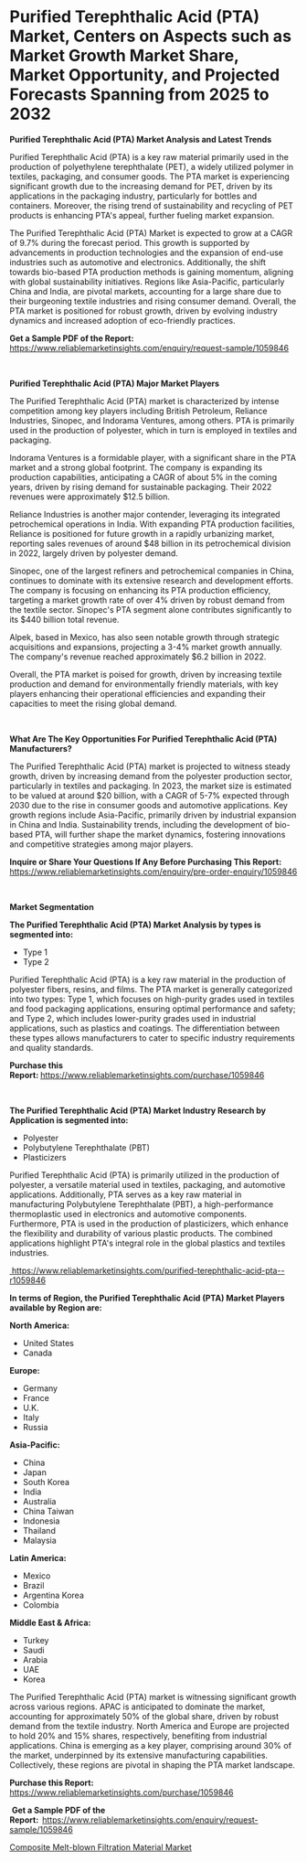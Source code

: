 <p><h1>Purified Terephthalic Acid (PTA) Market, Centers on Aspects such as Market Growth Market Share, Market Opportunity, and Projected Forecasts Spanning from 2025 to 2032</h1></p><p><strong>Purified Terephthalic Acid (PTA) Market Analysis and Latest Trends</strong></p>
<p><p>Purified Terephthalic Acid (PTA) is a key raw material primarily used in the production of polyethylene terephthalate (PET), a widely utilized polymer in textiles, packaging, and consumer goods. The PTA market is experiencing significant growth due to the increasing demand for PET, driven by its applications in the packaging industry, particularly for bottles and containers. Moreover, the rising trend of sustainability and recycling of PET products is enhancing PTA's appeal, further fueling market expansion.</p><p>The Purified Terephthalic Acid (PTA) Market is expected to grow at a CAGR of 9.7% during the forecast period. This growth is supported by advancements in production technologies and the expansion of end-use industries such as automotive and electronics. Additionally, the shift towards bio-based PTA production methods is gaining momentum, aligning with global sustainability initiatives. Regions like Asia-Pacific, particularly China and India, are pivotal markets, accounting for a large share due to their burgeoning textile industries and rising consumer demand. Overall, the PTA market is positioned for robust growth, driven by evolving industry dynamics and increased adoption of eco-friendly practices.</p></p>
<p><strong>Get a Sample PDF of the Report:&nbsp;</strong> <a href="https://www.reliablemarketinsights.com/enquiry/request-sample/1059846?utm_campaign=3264&utm_medium=2&utm_source=Github&utm_content=ia&utm_term=22032025&utm_id=purified-terephthalic-acid-pta">https://www.reliablemarketinsights.com/enquiry/request-sample/1059846</a></p>
<p>&nbsp;</p>
<p><strong>Purified Terephthalic Acid (PTA) Major Market Players</strong></p>
<p><p>The Purified Terephthalic Acid (PTA) market is characterized by intense competition among key players including British Petroleum, Reliance Industries, Sinopec, and Indorama Ventures, among others. PTA is primarily used in the production of polyester, which in turn is employed in textiles and packaging.</p><p>Indorama Ventures is a formidable player, with a significant share in the PTA market and a strong global footprint. The company is expanding its production capabilities, anticipating a CAGR of about 5% in the coming years, driven by rising demand for sustainable packaging. Their 2022 revenues were approximately $12.5 billion.</p><p>Reliance Industries is another major contender, leveraging its integrated petrochemical operations in India. With expanding PTA production facilities, Reliance is positioned for future growth in a rapidly urbanizing market, reporting sales revenues of around $48 billion in its petrochemical division in 2022, largely driven by polyester demand.</p><p>Sinopec, one of the largest refiners and petrochemical companies in China, continues to dominate with its extensive research and development efforts. The company is focusing on enhancing its PTA production efficiency, targeting a market growth rate of over 4% driven by robust demand from the textile sector. Sinopec's PTA segment alone contributes significantly to its $440 billion total revenue.</p><p>Alpek, based in Mexico, has also seen notable growth through strategic acquisitions and expansions, projecting a 3-4% market growth annually. The company's revenue reached approximately $6.2 billion in 2022.</p><p>Overall, the PTA market is poised for growth, driven by increasing textile production and demand for environmentally friendly materials, with key players enhancing their operational efficiencies and expanding their capacities to meet the rising global demand.</p></p>
<p>&nbsp;</p>
<p><strong>What Are The Key Opportunities For Purified Terephthalic Acid (PTA) Manufacturers?</strong></p>
<p><p>The Purified Terephthalic Acid (PTA) market is projected to witness steady growth, driven by increasing demand from the polyester production sector, particularly in textiles and packaging. In 2023, the market size is estimated to be valued at around $20 billion, with a CAGR of 5-7% expected through 2030 due to the rise in consumer goods and automotive applications. Key growth regions include Asia-Pacific, primarily driven by industrial expansion in China and India. Sustainability trends, including the development of bio-based PTA, will further shape the market dynamics, fostering innovations and competitive strategies among major players.</p></p>
<p><strong>Inquire or Share Your Questions If Any Before Purchasing This Report:</strong> <a href="https://www.reliablemarketinsights.com/enquiry/pre-order-enquiry/1059846?utm_campaign=3264&utm_medium=2&utm_source=Github&utm_content=ia&utm_term=22032025&utm_id=purified-terephthalic-acid-pta">https://www.reliablemarketinsights.com/enquiry/pre-order-enquiry/1059846</a></p>
<p>&nbsp;</p>
<p><strong>Market Segmentation</strong></p>
<p><strong>The Purified Terephthalic Acid (PTA) Market Analysis by types is segmented into:</strong></p>
<p><ul><li>Type 1</li><li>Type 2</li></ul></p>
<p><p>Purified Terephthalic Acid (PTA) is a key raw material in the production of polyester fibers, resins, and films. The PTA market is generally categorized into two types: Type 1, which focuses on high-purity grades used in textiles and food packaging applications, ensuring optimal performance and safety; and Type 2, which includes lower-purity grades used in industrial applications, such as plastics and coatings. The differentiation between these types allows manufacturers to cater to specific industry requirements and quality standards.</p></p>
<p><strong>Purchase this Report:&nbsp;</strong><a href="https://www.reliablemarketinsights.com/purchase/1059846?utm_campaign=3264&utm_medium=2&utm_source=Github&utm_content=ia&utm_term=22032025&utm_id=purified-terephthalic-acid-pta">https://www.reliablemarketinsights.com/purchase/1059846</a></p>
<p>&nbsp;</p>
<p><strong>The Purified Terephthalic Acid (PTA) Market Industry Research by Application is segmented into:</strong></p>
<p><ul><li>Polyester</li><li>Polybutylene Terephthalate (PBT)</li><li>Plasticizers</li></ul></p>
<p><p>Purified Terephthalic Acid (PTA) is primarily utilized in the production of polyester, a versatile material used in textiles, packaging, and automotive applications. Additionally, PTA serves as a key raw material in manufacturing Polybutylene Terephthalate (PBT), a high-performance thermoplastic used in electronics and automotive components. Furthermore, PTA is used in the production of plasticizers, which enhance the flexibility and durability of various plastic products. The combined applications highlight PTA's integral role in the global plastics and textiles industries.</p></p>
<p><a href="https://www.reliablemarketinsights.com/purified-terephthalic-acid-pta--r1059846?utm_campaign=3264&utm_medium=2&utm_source=Github&utm_content=ia&utm_term=22032025&utm_id=purified-terephthalic-acid-pta">&nbsp;https://www.reliablemarketinsights.com/purified-terephthalic-acid-pta--r1059846</a></p>
<p><strong>In terms of Region, the Purified Terephthalic Acid (PTA) Market Players available by Region are:</strong></p>
<p>
    <p> <strong> North America: </strong>
        <ul>
            <li>United States</li>
            <li>Canada</li>
        </ul>
        </p> 
    <p> <strong> Europe: </strong>
        <ul>
            <li>Germany</li>
            <li>France</li>
            <li>U.K.</li>
            <li>Italy</li>
            <li>Russia</li>
        </ul>
        </p> 
    <p> <strong> Asia-Pacific: </strong>
        <ul>
            <li>China</li>
            <li>Japan</li>
            <li>South Korea</li>
            <li>India</li>
            <li>Australia</li>
            <li>China Taiwan</li>
            <li>Indonesia</li>
            <li>Thailand</li>
            <li>Malaysia</li>
        </ul>
        </p> 
    <p> <strong> Latin America: </strong>
        <ul>
            <li>Mexico</li>
            <li>Brazil</li>
            <li>Argentina Korea</li>
            <li>Colombia</li>
        </ul>
        </p> 
    <p> <strong> Middle East & Africa: </strong>
        <ul>
            <li>Turkey</li>
            <li>Saudi</li>
            <li>Arabia</li>
            <li>UAE</li>
            <li>Korea</li>
        </ul>
    </p>
    </p>
<p><p>The Purified Terephthalic Acid (PTA) market is witnessing significant growth across various regions. APAC is anticipated to dominate the market, accounting for approximately 50% of the global share, driven by robust demand from the textile industry. North America and Europe are projected to hold 20% and 15% shares, respectively, benefiting from industrial applications. China is emerging as a key player, comprising around 30% of the market, underpinned by its extensive manufacturing capabilities. Collectively, these regions are pivotal in shaping the PTA market landscape.</p></p>
<p><strong>Purchase this Report: </strong><a href="https://www.reliablemarketinsights.com/purchase/1059846?utm_campaign=3264&utm_medium=2&utm_source=Github&utm_content=ia&utm_term=22032025&utm_id=purified-terephthalic-acid-pta">https://www.reliablemarketinsights.com/purchase/1059846</a></p>
<p>&nbsp;<strong>Get a Sample PDF of the Report:&nbsp;&nbsp;</strong><a href="https://www.reliablemarketinsights.com/enquiry/request-sample/1059846?utm_campaign=3264&utm_medium=2&utm_source=Github&utm_content=ia&utm_term=22032025&utm_id=purified-terephthalic-acid-pta">https://www.reliablemarketinsights.com/enquiry/request-sample/1059846</a></p>
<p><strong></strong></p>
<p><p><a href="https://github.com/tanckfelli84/Market-Research-Report-List-1/blob/main/composite-melt-blown-filtration-material-market.md?utm_campaign=3264&utm_medium=2&utm_source=Github&utm_content=ia&utm_term=22032025&utm_id=purified-terephthalic-acid-pta">Composite Melt-blown Filtration Material Market</a></p></p>